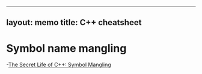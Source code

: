 ---
layout: memo
title: C++ cheatsheet
--

# Symbol name mangling
-[The Secret Life of C++: Symbol Mangling](http://web.mit.edu/tibbetts/Public/inside-c/www/mangling.html)
